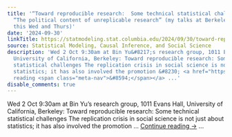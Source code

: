 ```yaml
---
title: '“Toward reproducible research:  Some technical statistical challenges” and
  “The political content of unreplicable research” (my talks at Berkeley and Stanford
  this Wed and Thurs)'
date: '2024-09-30'
linkTitle: https://statmodeling.stat.columbia.edu/2024/09/30/toward-reproducible-research-some-technical-statistical-challenges-and-the-political-content-of-unreplicable-research-my-talks-at-berkeley-and-stanford-this-week/
source: Statistical Modeling, Causal Inference, and Social Science
description: 'Wed 2 Oct 9:30am at Bin Yu&#8217;s research group, 1011 Evans Hall,
  University of California, Berkeley: Toward reproducible research: Some technical
  statistical challenges The replication crisis in social science is not just about
  statistics; it has also involved the promotion &#8230; <a href="https://statmodeling.stat.columbia.edu/2024/09/30/toward-reproducible-research-some-technical-statistical-challenges-and-the-political-content-of-unreplicable-research-my-talks-at-berkeley-and-stanford-this-week/">Continue
  reading <span class="meta-nav">&#8594;</span></a> ...'
disable_comments: true
---
```

Wed 2 Oct 9:30am at Bin Yu&#8217;s research group, 1011 Evans Hall, University of California, Berkeley: Toward reproducible research: Some technical statistical challenges The replication crisis in social science is not just about statistics; it has also involved the promotion &#8230; <a href="https://statmodeling.stat.columbia.edu/2024/09/30/toward-reproducible-research-some-technical-statistical-challenges-and-the-political-content-of-unreplicable-research-my-talks-at-berkeley-and-stanford-this-week/">Continue reading <span class="meta-nav">&#8594;</span></a> ...